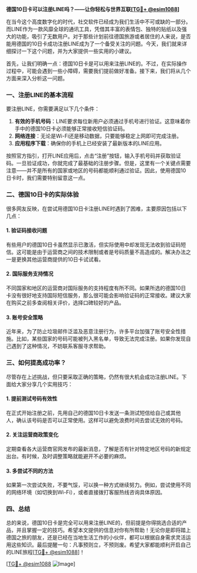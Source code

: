**德国10日卡可以注册LINE吗？——让你轻松与世界互联[[TG💪+ @esim1088](https://t.me/s/esim1088)]**

在当今这个高度数字化的时代，社交软件已经成为我们生活中不可或缺的一部分。而LINE作为一款风靡全球的通讯工具，凭借其丰富的表情包、独特的贴纸以及强大的功能，吸引了无数用户。对于那些计划前往德国旅游或者居住的人来说，是否能用德国的10日卡成功注册LINE成为了一个备受关注的问题。今天，我们就来详细探讨一下这个问题，并为大家提供一些实用的小建议。

首先，让我们明确一点：德国10日卡是可以用来注册LINE的。不过，在实际操作过程中，可能会遇到一些小障碍，需要我们提前做好准备。接下来，我们将从几个方面来深入分析这一问题。

### 一、注册LINE的基本流程

要注册LINE，你需要满足以下几个条件：
1. **有效的手机号码**：LINE要求每位新用户必须通过手机号进行验证。这意味着你手中的德国10日卡必须能够正常接收短信验证码。
2. **网络连接**：无论是Wi-Fi还是移动数据，只要能够稳定上网即可完成注册。
3. **应用程序下载**：确保你的手机上已经安装了最新版本的LINE应用。

按照官方指引，打开LINE应用后，点击“注册”按钮，输入手机号码并获取验证码。一旦验证成功，你就完成了最基础的注册步骤。但是，这里有一个关键点需要注意——并不是所有的国家或地区的号码都能顺利通过验证。因此，使用德国10日卡时，我们需要特别留意这一点。

### 二、德国10日卡的实际体验

很多网友反映，在尝试用德国10日卡注册LINE时遇到了困难，主要原因包括以下几点：

#### 1. 验证码接收问题
有些用户的德国10日卡虽然显示已激活，但实际使用中却发现无法收到验证码短信。这可能是由于运营商之间的技术限制或者是号码质量不高造成的。解决办法之一是更换其他运营商提供的10日卡试试看。

#### 2. 国际服务支持情况
不同国家和地区的运营商对国际服务的支持程度有所不同。如果所选的德国10日卡没有很好地支持国际短信服务，那么很可能会影响验证码的正常接收。建议大家在购买之前多查阅相关评价，选择口碑较好的产品。

#### 3. 账号安全策略
近年来，为了防止垃圾邮件泛滥及恶意注册行为，许多平台加强了账号安全性措施。比如，某些国家的号码可能被列入黑名单，导致无法完成注册。如果你发现自己遇到了这种情况，不妨联系客服寻求帮助。

### 三、如何提高成功率？

尽管存在上述挑战，但只要采取正确的策略，仍然有很大机会成功注册LINE。下面给大家分享几个实用技巧：

#### 1. 提前测试号码有效性
在正式开始注册之前，先用自己的德国10日卡发送一条测试短信给自己或其他人，确认该号码是否可以正常使用。这样可以避免浪费时间去尝试无效的号码。

#### 2. 关注运营商政策变化
定期查看各大运营商官网发布的最新消息，了解是否有针对特定地区号码的新规定出台。有时候，及时调整策略就能避开不必要的麻烦。

#### 3. 多尝试不同的方法
如果第一次尝试失败，不要气馁，可以换一种方式继续努力。例如，尝试使用不同的网络环境（如切换到Wi-Fi），或者直接拨打客服热线咨询具体原因。

### 四、总结

总的来说，德国10日卡是完全可以用来注册LINE的，但前提是你得挑选合适的产品，并且掌握一定的技巧。希望本文提供的信息对你有所帮助！无论你是即将踏上德国之旅的朋友，还是已经在当地生活工作的小伙伴，都可以根据自身需求灵活运用这些知识。最后提醒一句：凡事预则立，不预则废。希望大家都能顺利开启自己的LINE旅程[[TG💪+ @esim1088](https://t.me/s/esim1088)]！

[[TG💪+ @esim1088](https://t.me/s/esim1088) ![Image](https://i.postimg.cc/4NQfJmqS/Snipaste-2025-05-13-00-14-12.png)]
